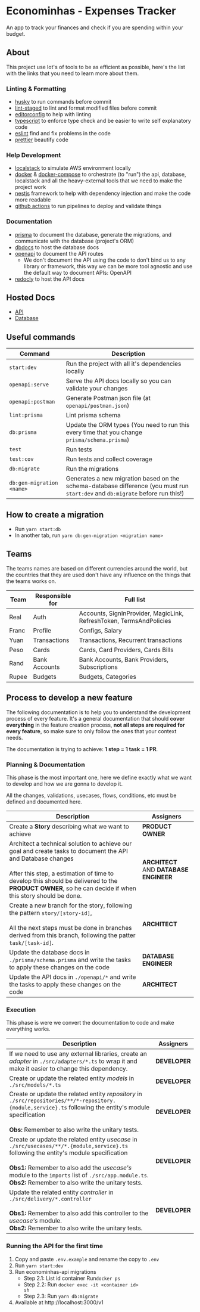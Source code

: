 # Econominhas - Expenses Tracker

An app to track your finances and check if you are spending within your budget.

## About

This project use lot's of tools to be as efficient as possible, here's the list with the links that you need to learn more about them.

### Linting & Formatting

- [husky](https://typicode.github.io/husky/) to run commands before commit
- [lint-staged](https://www.npmjs.com/package/lint-staged) to lint and format modified files before commit
- [editorconfig](https://editorconfig.org/) to help with linting
- [typescript](https://www.typescriptlang.org/) to enforce type check and be easier to write self explanatory code
- [eslint](https://eslint.org/) find and fix problems in the code
- [prettier](https://prettier.io/) beautify code

### Help Development

- [localstack](https://www.localstack.cloud/) to simulate AWS environment locally
- [docker](https://www.docker.com/) & [docker-compose](https://docs.docker.com/compose/) to orchestrate (to "run") the api, database, localstack and all the heavy-external tools that we need to make the project work
- [nestjs](https://nestjs.com/) framework to help with dependency injection and make the code more readable
- [github actions](https://docs.github.com/en/actions) to run pipelines to deploy and validate things

### Documentation

- [prisma](https://www.prisma.io/) to document the database, generate the migrations, and communicate with the database (project's ORM)
- [dbdocs](https://dbdocs.io/) to host the database docs
- [openapi](https://www.openapis.org/) to document the API routes
  - We don't document the API using the code to don't bind us to any library or framework, this way we can be more tool agnostic and use the default way to document APIs: OpenAPI
- [redocly](https://redocly.com/) to host the API docs

## Hosted Docs

- [API](https://wise-bulldog-88.redoc.ly/)
- [Database](https://dbdocs.io/henriqueleite42/Econominhas?view=relationships)

## Useful commands

| Command                   | Description                                                                                                                    |
| ------------------------- | ------------------------------------------------------------------------------------------------------------------------------ |
| `start:dev`               | Run the project with all it's dependencies locally                                                                             |
| `openapi:serve`           | Serve the API docs locally so you can validate your changes                                                                    |
| `openapi:postman`         | Generate Postman json file (at `openapi/postman.json`)                                                                         |
| `lint:prisma`             | Lint prisma schema                                                                                                             |
| `db:prisma`               | Update the ORM types (You need to run this every time that you change `prisma/schema.prisma`)                                  |
| `test`                    | Run tests                                                                                                                      |
| `test:cov`                | Run tests and collect coverage                                                                                                 |
| `db:migrate`              | Run the migrations                                                                                                             |
| `db:gen-migration <name>` | Generates a new migration based on the schema-database difference (you must run `start:dev` and `db:migrate` before run this!) |

## How to create a migration

- Run `yarn start:db`
- In another tab, run `yarn db:gen-migration <migration name>`

## Teams

The teams names are based on different currencies around the world, but the countries that they are used don't have any influence on the things that the teams works on.

| Team  | Responsible for | Full list                                                           |
| ----- | --------------- | ------------------------------------------------------------------- |
| Real  | Auth            | Accounts, SignInProvider, MagicLink, RefreshToken, TermsAndPolicies |
| Franc | Profile         | Configs, Salary                                                     |
| Yuan  | Transactions    | Transactions, Recurrent transactions                                |
| Peso  | Cards           | Cards, Card Providers, Cards Bills                                  |
| Rand  | Bank Accounts   | Bank Accounts, Bank Providers, Subscriptions                        |
| Rupee | Budgets         | Budgets, Categories                                                 |

## Process to develop a new feature

The following documentation is to help you to understand the development process of every feature. It's a general documentation that should **cover everything** in the feature creation process, **not all steps are required for every feature**, so make sure to only follow the ones that your context needs.

The documentation is trying to achieve: **1 step = 1 task = 1 PR**.

### Planning & Documentation

This phase is the most important one, here we define exactly what we want to develop and how we are gonna to develop it.

All the changes, validations, usecases, flows, conditions, etc must be defined and documented here.

<table>
	<thead>
		<tr>
			<th>Description</th>
			<th>Assigners</th>
		</tr>
	</thead>
	<tbody>
		<tr>
			<td>
				Create a <b>Story</b> describing what we want to achieve
			</td>
			<td>
				<b>PRODUCT OWNER</b>
			</td>
		</tr>
		<tr>
			<td>
				Architect a technical solution to achieve our goal and create tasks to document the API and Database changes
				</br>
				</br>
				After this step, a estimation of time to develop this should be delivered to the <b>PRODUCT OWNER</b>, so he can decide if when this story should be done.
			</td>
			<td>
				<b>ARCHITECT</b>
				AND
				<b>DATABASE ENGINEER</b>
			</td>
		</tr>
		<tr>
			<td>
				Create a new branch for the story, following the pattern <code>story/[story-id]</code>,
				</br>
				</br>
				All the next steps must be done in branches derived from this branch, following the patter <code>task/[task-id]</code>.
			</td>
			<td>
				<b>ARCHITECT</b>
			</td>
		</tr>
		<tr>
			<td>
				Update the database docs in <code>./prisma/schema.prisma</code> and write the tasks to apply these changes on the code
			</td>
			<td>
				<b>DATABASE ENGINEER</b>
			</td>
		</tr>
		<tr>
			<td>
				Update the API docs in <code>./openapi/*</code> and write the tasks to apply these changes on the code
			</td>
			<td>
				<b>ARCHITECT</b>
			</td>
		</tr>
	</tbody>
</table>

### Execution

This phase is were we convert the documentation to code and make everything works.

<table>
	<thead>
		<tr>
			<th>Description</th>
			<th>Assigners</th>
		</tr>
	</thead>
	<tbody>
		<tr>
			<td>
				If we need to use any external libraries, create an <i>adapter</i> in <code>./src/adapters/*.ts</code> to wrap it and make it easier to change this dependency.
			</td>
			<td>
				<b>DEVELOPER</b>
			</td>
		</tr>
		<tr>
			<td>
				Create or update the related entity <i>models</i> in <code>./src/models/*.ts</code>
			</td>
			<td>
				<b>DEVELOPER</b>
			</td>
		</tr>
		<tr>
			<td>
				Create or update the related entity <i>repository</i> in <code>./src/repositories/**/*-repository.{module,service}.ts</code> following the entity's module specification
				</br>
				</br>
				<b>Obs:</b> Remember to also write the unitary tests.
			</td>
			<td>
				<b>DEVELOPER</b>
			</td>
		</tr>
		<tr>
			<td>
				Create or update the related entity <i>usecase</i> in <code>./src/usecases/**/*.{module,service}.ts</code> following the entity's module specification
				</br>
				</br>
				<b>Obs1:</b> Remember to also add the <i>usecase's</i> module to the <code>imports</code> list of <code>./src/app.module.ts</code>.
				</br>
				<b>Obs2:</b> Remember to also write the unitary tests.
			</td>
			<td>
				<b>DEVELOPER</b>
			</td>
		</tr>
		<tr>
			<td>
				Update the related entity <i>controller</i> in <code>./src/delivery/*.controller</code>
				</br>
				</br>
				<b>Obs1:</b> Remember to also add this controller to the <i>usecase's</i> module.
				</br>
				<b>Obs2:</b> Remember to also write the unitary tests.
			</td>
			<td>
				<b>DEVELOPER</b>
			</td>
		</tr>
	</tbody>
</table>

### Running the API for the first time

1. Copy and paste <code>.env.example</code> and rename the copy to <code>.env</code>
2. Run <code>yarn start:dev</code>
3. Run econominhas-api migrations
   - Step 2.1: List id container Run<code>docker ps</code>
   - Step 2.2: Run <code>docker exec -it \<container id\> sh</code>
   - Step 2.3: Run <code>yarn db:migrate</code>
4. Available at http://localhost:3000/v1

<br/>
